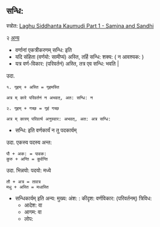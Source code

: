 ## सन्धि:

स्त्रोत: [Laghu Siddhanta Kaumudi Part 1 - Samjna and Sandhi](https://www.youtube.com/watch?v=Z_FLFm0bYn4&list=PLmozlYyYE-EQyN06EzYJlnRRjE_qSJ-wc&index=35)

२ [अन्य](https://ubcsanskrit.ca/lesson3/sandhirules.html)

- वर्णानां एकत्रीकरणम् सन्धि: इति
- यदि संहिता (वर्णयो: सामीप्यं) अस्ति, तर्हि सन्धि: शक्य: ( न आवश्यक: )
- यत्र वर्ण-विकार: (परिवर्तनं) अस्ति, तत्र एव सन्धि: भवति |

उदा.
```
१. गृहम् + अस्ति = गृहमस्ति

अत्र म् कारे परिवर्तनं न अभवत्, अत: सन्धि: न 

२. गृहम् + गच्छ = गृहं गच्छ

अत्र म् कारम् परिवर्त्य अनुस्वार: अभवत्, अत: अत्र सन्धि:
```

- सन्धि: इति वर्णकार्यं न तु पदकार्यम्

उदा. एकस्य पदस्य अन्त:

```
पौ + अक: = पावक:
कुरु + अन्ति = कुर्वन्ति 
```

उदा. भिन्नयो: पदयो: मध्ये

```
तौ + अत्र = तावत्र
मधु + अस्ति = मध्वस्ति
```

- सन्धिकार्यम् इति अन्य: मुख्य: अंश: : कीदृश: वर्णविकार: (परिवर्तनम्) त्रिविध:
  -   आदेश: वा
  -   आगम: वा
  -   लोप:

